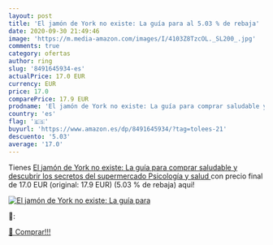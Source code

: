 ```yaml
---
layout: post
title: 'El jamón de York no existe: La guía para al 5.03 % de rebaja'
date: 2020-09-30 21:49:46
image: 'https://m.media-amazon.com/images/I/4103Z8TzcOL._SL200_.jpg'
comments: true
category: ofertas
author: ring
slug: '8491645934-es'
actualPrice: 17.0 EUR
currency: EUR
price: 17.0
comparePrice: 17.9 EUR
prodname: 'El jamón de York no existe: La guía para comprar saludable y descubrir los secretos del supermercado  Psicología y salud '
country: 'es'
flag: '🇪🇸'
buyurl: 'https://www.amazon.es/dp/8491645934/?tag=tolees-21'
descuento: '5.03'
average: '17.0'
---
```


Tienes [El jamón de York no existe: La guía para comprar saludable y descubrir los secretos del supermercado  Psicología y salud ](https://www.amazon.es/dp/8491645934/?tag=tolees-21) con precio final de  17.0 EUR (original: 17.9 EUR) (5.03 %  de rebaja) aqui!

[![El jamón de York no existe: La guía para](https://m.media-amazon.com/images/I/4103Z8TzcOL._SL200_.jpg)](https://www.amazon.es/dp/8491645934/?tag=tolees-21)

🔎:


[🛒 Comprar!!!](https://www.amazon.es/dp/8491645934/?tag=tolees-21)
